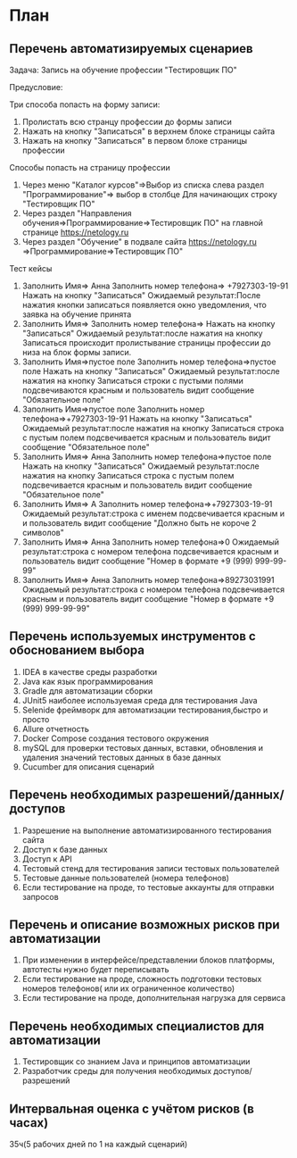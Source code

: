# План
## Перечень автоматизируемых сценариев
Задача: Запись на обучение профессии "Тестировщик ПО"

Предусловие:

Три способа попасть на форму записи:
1. Пролистать всю странцу профессии до формы записи
2. Нажать на кнопку "Записаться" в верхнем блоке страницы сайта 
3. Нажать на кнопку "Записаться" в первом блоке страницы профессии


Способы попасть на страницу профессии
1. Через меню "Каталог курсов"=>Выбор из списка слева раздел "Программирование"=> выбор в столбце Для начинающих строку "Тестировщик ПО"
2. Через раздел "Направления обучения=>Программирование=>Тестировщик ПО"  на главной странице https://netology.ru
3. Через раздел "Обучение" в подвале сайта https://netology.ru =>Программирование=>Тестировщик ПО"

Тест кейсы
1. Заполнить Имя=> Анна
Заполнить номер телефона=> +7927303-19-91
Нажать на кнопку "Записаться"
Ожидаемый результат:После нажатия кнопки записаться появляется окно уведомления, что заявка на обучение принята
2. Заполнить Имя=>
Заполнить номер телефона=>
Нажать на кнопку "Записаться"
Ожидаемый результат:после нажатия на кнопку Записаться происходит пролистывание страницы профессии до низа на блок формы записи.
3. Заполнить Имя=>пустое поле
Заполнить номер телефона=>пустое поле
Нажать на кнопку "Записаться"
Ожидаемый результат:после нажатия на кнопку Записаться строки с пустыми полями подсвечиваются красным и пользователь видит сообщение "Обязательное поле"
4. Заполнить Имя=>пустое поле
Заполнить номер телефона=>+7927303-19-91
Нажать на кнопку "Записаться"
Ожидаемый результат:после нажатия на кнопку Записаться строка с пустым полем подсвечивается красным и пользователь видит сообщение "Обязательное поле"
5. Заполнить Имя=> Анна
Заполнить номер телефона=>пустое поле
Нажать на кнопку "Записаться"
Ожидаемый результат:после нажатия на кнопку Записаться строка с пустым полем подсвечивается красным и пользователь видит сообщение "Обязательное поле"
6. Заполнить Имя=> А
Заполнить номер телефона=>+7927303-19-91
Ожидаемый результат:строка с именем подсвечивается красным и и пользователь видит сообщение "Должно быть не короче 2 символов"
7. Заполнить Имя=> Анна
Заполнить номер телефона=>0
Ожидаемый результат:строка с номером телефона подсвечивается красным и пользователь видит сообщение "Номер в формате +9 (999) 999-99-99"
8. Заполнить Имя=> Анна
Заполнить номер телефона=>89273031991
Ожидаемый результат:строка с номером телефона подсвечивается красным и пользователь видит сообщение "Номер в формате +9 (999) 999-99-99"
## Перечень используемых инструментов с обоснованием выбора
1. IDEA в качестве среды разработки
2. Java как язык программирования
3. Gradle для автоматизации сборки
4. JUnit5 наиболее используемая среда для тестирования Java
5. Selenide фреймворк для автоматизации тестирования,быстро и просто 
6. Allure отчетность
7. Docker Compose создания тестового окружения
8. mySQL для проверки тестовых данных, вставки, обновления и удаления значений тестовых данных в базе данных
9. Сucumber для описания сценарий
## Перечень необходимых разрешений/данных/доступов
1. Разрешение на выполнение автоматизированного тестирования сайта
2. Доступ к базе данных
3. Доступ к API
4. Тестовый стенд для тестирования записи тестовых пользователей
5. Тестовые данные пользователей (номера телефонов)
6. Если тестирование на проде, то тестовые аккаунты для отправки запросов
## Перечень и описание возможных рисков при автоматизации
1. При изменении в интерфейсе/представлении блоков платформы, автотесты нужно будет переписывать
2. Если тестирование на проде, сложность подготовки тестовых номеров телефонов( или их ограниченное количество)
3. Если тестирование на проде, дополнительная нагрузка для сервиса 
## Перечень необходимых специалистов для автоматизации
1. Тестировщик со знанием Java и принципов автоматизации
2. Разработчик среды для получения необходимых доступов/разрешений
## Интервальная оценка с учётом рисков (в часах)
35ч(5 рабочих дней по 1 на каждый сценарий) 
